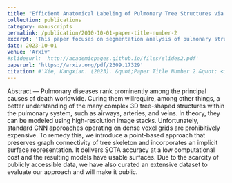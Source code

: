 ```yaml
---
title: "Efficient Anatomical Labeling of Pulmonary Tree Structures via Implicit Point-Graph Networks"
collection: publications
category: manuscripts
permalink: /publication/2010-10-01-paper-title-number-2
excerpt: 'This paper focuses on segmentation analysis of pulmonary structures.'
date: 2023-10-01
venue: 'Arxiv'
#slidesurl: 'http://academicpages.github.io/files/slides2.pdf'
paperurl: 'https://arxiv.org/pdf/2309.17329'
citation: #'Xie, Kangxian. (2023). &quot;Paper Title Number 2.&quot; <i>Journal 1</i>. 1(2).'
---
```


Abstract — Pulmonary diseases rank prominently among the principal causes of death worldwide. Curing them willrequire, among other things, a better understanding of the many complex 3D tree-shaped structures within the pulmonary system, such as airways, arteries, and veins. In theory, they can be modeled using high-resolution image stacks. Unfortunately, standard CNN approaches operating on dense voxel grids are prohibitively expensive. To remedy
this, we introduce a point-based approach that preserves graph connectivity of tree skeleton and incorporates an
implicit surface representation. It delivers SOTA accuracy at a low computational cost and the resulting models have usable surfaces. Due to the scarcity of publicly accessible data, we have also curated an extensive dataset to evaluate our approach and will make it public.